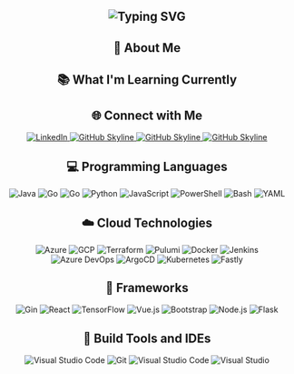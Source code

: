 <div align="center">
<h2><img src="https://readme-typing-svg.herokuapp.com?font=Jetbrains+mono&size=40&duration=3000&color=33FF33&center=true&vCenter=true&width=435&lines=Hey..+I'm+Keith;This+is..;..my+Github..;" alt="Typing SVG"/></h2>
</div>

<h2 align="center">🚀 About Me</h2>
<p></p>  

<h2 align="center" class="section-heading">📚 What I'm Learning Currently</h2>
<p></p>
<div align="center">
</div>

<h2 align="center" class="section-heading">🌐 Connect with Me</h2>
<p> </p>
<div align="center">
    <a href="https://www.linkedin.com/in/keith-meyer-software">
        <img src="https://img.shields.io/badge/Keith%20Meyer-0077B5?style=for-the-badge&logo=linkedin&logoColor=white" alt="LinkedIn"/>
    </a>
    <a href="https://infosec.exchange/@daelious">
        <img src="https://img.shields.io/badge/Follow%20on%20Mastodon-%230077B5.svg?&style=for-the-badge&logo=mastodon&logoColor=white" alt="GitHub Skyline"/>
    </a>
    <a href="https://github.com/daelious/" target="_blank">
        <img src="https://img.shields.io/badge/View%20on%20GitHub-%230077B5.svg?&style=for-the-badge&logo=github&logoColor=white" alt="GitHub Skyline"/>
    </a>
        <a href="https://gitlab.com/daelious/" target="_blank">
        <img src="https://img.shields.io/badge/View%20on%20GitLab-%230077B5.svg?&style=for-the-badge&logo=gitlab&logoColor=white" alt="GitHub Skyline"/>
    </a>
</div>

<h2 align="center" class="section-heading">💻 Programming Languages</h2>
<p> </p>
<div align="center">
    <img src="https://img.shields.io/badge/C%23-007396?style=for-the-badge&logo=c%23&logoColor=white" alt="Java" />
    <img src="https://img.shields.io/badge/Go-00ADD8?style=for-the-badge&logo=go&logoColor=white" alt="Go"/>
    <img src="https://img.shields.io/badge/Rust-00ADD8?style=for-the-badge&logo=rust&logoColor=white" alt="Go"/>
    <img src="https://img.shields.io/badge/Python-3776AB?style=for-the-badge&logo=python&logoColor=white" alt="Python"/>
    <img src="https://img.shields.io/badge/JavaScript-F7DF1E?style=for-the-badge&logo=javascript&logoColor=black" alt="JavaScript"/>
    <img src="https://img.shields.io/badge/PowerShell-5391FE?style=for-the-badge&logo=powershell&logoColor=white" alt="PowerShell"/>
    <img src="https://img.shields.io/badge/Bash-4EAA25?style=for-the-badge&logo=gnu-bash&logoColor=white" alt="Bash"/>
    <img src="https://img.shields.io/badge/YAML-0A0A0A?style=for-the-badge" alt="YAML"/>
</div>

<h2 align="center" class="section-heading">☁️ Cloud Technologies</h2>
<p></p>
<div align="center">
    <img src="https://img.shields.io/badge/Azure-0089D6?style=for-the-badge&logo=microsoftazure&logoColor=white" alt="Azure"/>
    <img src="https://img.shields.io/badge/GCP-4285F4?style=for-the-badge&logo=googlecloud&logoColor=white" alt="GCP"/>
    <img src="https://img.shields.io/badge/Terraform-623CE4?style=for-the-badge&logo=terraform&logoColor=white" alt="Terraform"/>
    <img src="https://img.shields.io/badge/Pulumi-623CE4?style=for-the-badge&logo=pulumi&logoColor=white" alt="Pulumi"/>
    <img src="https://img.shields.io/badge/Docker-2496ED?style=for-the-badge&logo=docker&logoColor=white" alt="Docker"/>
    <img src="https://img.shields.io/badge/Jenkins-D24939?style=for-the-badge&logo=jenkins&logoColor=white" alt="Jenkins"/>
    <img src="https://img.shields.io/badge/Azure%20DevOps-D24939?style=for-the-badge&logo=azuredevops&logoColor=white" alt="Azure DevOps"/>
    <img src="https://img.shields.io/badge/ArgoCD-D24939?style=for-the-badge&logo=argo&logoColor=white" alt="ArgoCD"/>
    <img src="https://img.shields.io/badge/kubernetes-D24939?style=for-the-badge&logo=kubernetes&logoColor=white" alt="Kubernetes"/>
    <img src="https://img.shields.io/badge/fastly-D24939?style=for-the-badge&logo=fastly&logoColor=white" alt="Fastly"/>
</div>

<h2 align="center" class="section-heading">🔧 Frameworks</h2>
<p></p>
<div align="center">
    <img src="https://img.shields.io/badge/Gin-20232A?style=for-the-badge&logo=gin&logoColor=61DAFB" alt="Gin"/>
    <img src="https://img.shields.io/badge/React-20232A?style=for-the-badge&logo=react&logoColor=61DAFB" alt="React"/>
    <img src="https://img.shields.io/badge/TensorFlow-FF6F00?style=for-the-badge&logo=tensorflow&logoColor=white" alt="TensorFlow"/> 
    <img src="https://img.shields.io/badge/Vue.js-4FC08D?style=for-the-badge&logo=vuedotjs&logoColor=white" alt="Vue.js"/>
    <img src="https://img.shields.io/badge/Bootstrap-7952B3?style=for-the-badge&logo=bootstrap&logoColor=white" alt="Bootstrap"/>
    <img src="https://img.shields.io/badge/Node.js-339933?style=for-the-badge&logo=nodedotjs&logoColor=white" alt="Node.js"/>
    <img src="https://img.shields.io/badge/Flask-000000?style=for-the-badge&logo=flask&logoColor=white" alt="Flask"/> 
</div>

<h2 align="center" class="section-heading">🔧 Build Tools and IDEs</h2>
<p></p>
<div align="center">
    <img src="https://img.shields.io/badge/NeoVim-007ACC?style=for-the-badge&logo=neovim&logoColor=white" alt="Visual Studio Code"/>
    <img src="https://img.shields.io/badge/Git-F05032?style=for-the-badge&logo=git&logoColor=white" alt="Git"/>
    <img src="https://img.shields.io/badge/Visual%20Studio%20Code-007ACC?style=for-the-badge&logo=visualstudiocode&logoColor=white" alt="Visual Studio Code"/>
    <img src="https://img.shields.io/badge/Visual%20Studio-007ACC?style=for-the-badge&logo=visualstudio&logoColor=white" alt="Visual Studio"/>
</div>

<!-- <div align="center">
<h2 align="center" class="section-heading"> 💻 Github Stats</h2>
<p>Peek into my GitHub stats to see how I juggle code, coffee, and collaborations! Dive in to check out the milestones of my digital journey!</p>
 <table align="center" width="100%" height="100%" >
    <tr>
       <td><img style="border: none;" src="https://github-profile-summary-cards.vercel.app/api/cards/profile-details?username=daelious&theme=github_dark" alt="Keith's GitHub Stats"/></td>
    </tr>
 </table>

 <table align="center" width="100%" height="100%" >
    <tr>
        <td><img style="border: none;" src="https://github-profile-summary-cards.vercel.app/api/cards/stats?username=daelious&theme=github_dark" alt="Keith's GitHub Stats"/></td>
        <td><img style="border: none;" src="https://github-profile-summary-cards.vercel.app/api/cards/productive-time?username=daelious&theme=github_dark&utcOffset=10" alt="Keith's GitHub Stats"/>
        <td><img style="border: none;" src="https://github-profile-summary-cards.vercel.app/api/cards/repos-per-language?username=daelious&theme=github_dark" alt="Keith's GitHub Stats"/></td>
        <td><img style="border: none;" src="https://github-profile-summary-cards.vercel.app/api/cards/most-commit-language?username=daelious&theme=github_dark" alt="Keith's GitHub Stats"/></td>
    </tr>
 </table>
</div> -->